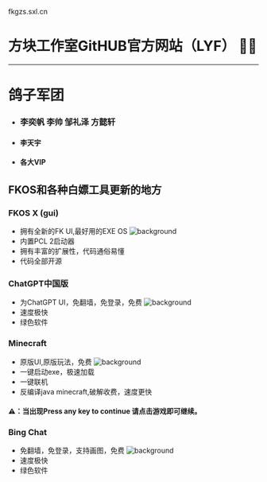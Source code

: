fkgzs.sxl.cn

# 方块工作室GitHUB官方网站（LYF） 🎉🎉
---
# 鸽子军团
- ### 李奕帆 李帅 邹礼泽 方懿轩
- #### 李天宇
- #### 各大VIP
## FKOS和各种白嫖工具更新的地方

### FKOS X (gui)
- 拥有全新的FK UI,最好用的EXE OS
![background](http://onlinegit.com/static/upload/img/2023/05/ebd85b9d-e264-41ed-871c-058a4cfadf0805046.png)
- 内置PCL 2启动器
- 拥有丰富的扩展性，代码通俗易懂
- 代码全部开源
### ChatGPT中国版
- 为ChatGPT UI，免翻墙，免登录，免费
![background](http://onlinegit.com/static/upload/img/2023/05/501a82b2-531e-4428-879d-6b75b7df0be305046.png)
- 速度极快
- 绿色软件 
### Minecraft
- 原版UI,原版玩法，免费
![background](http://onlinegit.com/static/upload/img/2023/05/923f7e36-f790-4d27-a67d-f60ae76e5b2005046.png)
- 一键启动exe，极速加载
- 一键联机
- 反编译java minecraft,破解收费，速度更快
#### ⚠：当出现Press any key to continue 请点击游戏即可继续。
### Bing Chat
- 免翻墙，免登录，支持画图，免费
![background](http://onlinegit.com/static/upload/img/2023/05/c28596f2-966d-474f-8452-ef12a232df9305046.png)
- 速度极快
- 绿色软件 
